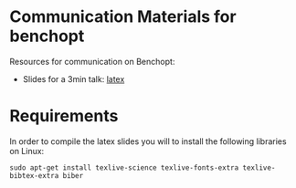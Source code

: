 # Communication Materials for benchopt

Resources for communication on Benchopt:

- Slides for a 3min talk: [latex](https://github.com/benchopt/communication_materials/blob/main/3min_talk/lt_benchopt.tex)


# Requirements

In order to compile the latex slides you will to install the following libraries on Linux:
```
sudo apt-get install texlive-science texlive-fonts-extra texlive-bibtex-extra biber
```
